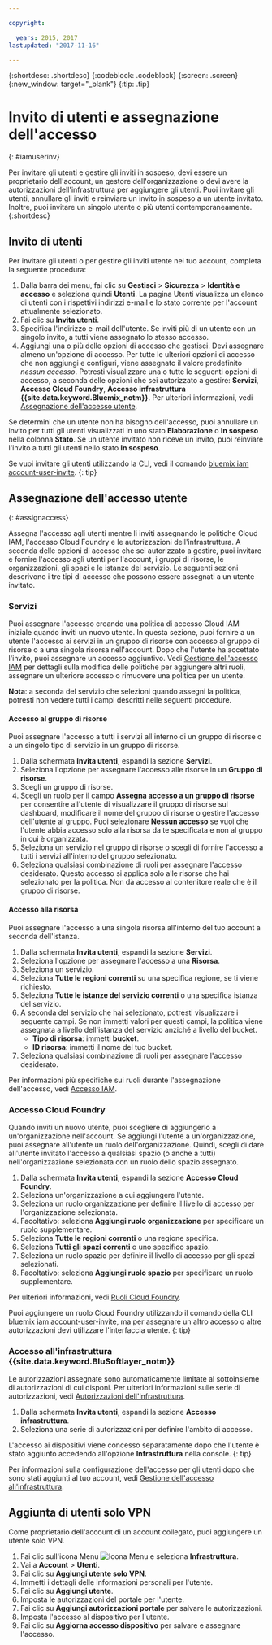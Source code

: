 ```yaml
---

copyright:

  years: 2015, 2017
lastupdated: "2017-11-16"

---
```


{:shortdesc: .shortdesc}
{:codeblock: .codeblock}
{:screen: .screen}
{:new_window: target="_blank"}
{:tip: .tip}

# Invito di utenti e assegnazione dell'accesso
{: #iamuserinv}

Per invitare gli utenti e gestire gli inviti in sospeso, devi essere un proprietario dell'account, un gestore dell'organizzazione o devi avere la autorizzazioni dell'infrastruttura per aggiungere gli utenti. Puoi invitare gli utenti, annullare gli inviti e reinviare un invito in sospeso a un utente invitato. Inoltre, puoi invitare un singolo utente o più utenti contemporaneamente.  
{:shortdesc}

## Invito di utenti

Per invitare gli utenti o per gestire gli inviti utente nel tuo account, completa la seguente procedura: 

1. Dalla barra dei menu, fai clic su **Gestisci** &gt; **Sicurezza** &gt; **Identità e accesso** e seleziona quindi **Utenti**. La pagina Utenti visualizza un elenco di utenti con i rispettivi indirizzi e-mail e lo stato corrente per l'account attualmente selezionato.
2. Fai clic su **Invita utenti**.
3. Specifica l'indirizzo e-mail dell'utente. Se inviti più di un utente con un singolo invito, a tutti viene assegnato lo stesso accesso.
4. Aggiungi una o più delle opzioni di accesso che gestisci. Devi assegnare almeno un'opzione di accesso. Per tutte le ulteriori opzioni di accesso che non aggiungi e configuri, viene assegnato il valore predefinito *nessun accesso*. Potresti visualizzare una o tutte le seguenti opzioni di accesso, a seconda delle opzioni che sei autorizzato a gestire: **Servizi**, **Accesso Cloud Foundry**, **Accesso infrastruttura {{site.data.keyword.Bluemix_notm}}**. Per ulteriori informazioni, vedi [Assegnazione dell'accesso utente](/docs/iam/iamuserinv.html#assignaccess).

Se determini che un utente non ha bisogno dell'accesso, puoi annullare un invito per tutti gli utenti visualizzati in uno stato **Elaborazione** o **In sospeso** nella colonna **Stato**. Se un utente invitato non riceve un invito, puoi reinviare l'invito a tutti gli utenti nello stato **In sospeso**.

Se vuoi invitare gli utenti utilizzando la CLI, vedi il comando [bluemix iam account-user-invite](/docs/cli/reference/bluemix_cli/bx_cli.html#bluemix_iam_account_user_invite).
{: tip}

## Assegnazione dell'accesso utente
{: #assignaccess}

Assegna l'accesso agli utenti mentre li inviti assegnando le politiche Cloud IAM, l'accesso Cloud Foundry e le autorizzazioni dell'infrastruttura. A seconda delle opzioni di accesso che sei autorizzato a gestire, puoi invitare e fornire l'accesso agli utenti per l'account, i gruppi di risorse, le organizzazioni, gli spazi e le istanze del servizio. Le seguenti sezioni descrivono i tre tipi di accesso che possono essere assegnati a un utente invitato.

### Servizi

Puoi assegnare l'accesso creando una politica di accesso Cloud IAM iniziale quando inviti un nuovo utente. In questa sezione, puoi fornire a un utente l'accesso ai servizi in un gruppo di risorse con accesso al gruppo di risorse o a una singola risorsa nell'account. Dopo che l'utente ha accettato l'invito, puoi assegnare un accesso aggiuntivo. Vedi [Gestione dell'accesso IAM](/docs/iam/mngiam.html#iammanidaccser) per dettagli sulla modifica delle politiche per aggiungere altri ruoli, assegnare un ulteriore accesso o rimuovere una politica per un utente.

**Nota**: a seconda del servizio che selezioni quando assegni la politica, potresti non vedere tutti i campi descritti nelle seguenti procedure.

#### Accesso al gruppo di risorse

Puoi assegnare l'accesso a tutti i servizi all'interno di un gruppo di risorse o a un singolo tipo di servizio in un gruppo di risorse.

1. Dalla schermata **Invita utenti**, espandi la sezione **Servizi**.
2. Seleziona l'opzione per assegnare l'accesso alle risorse in un **Gruppo di risorse**.
3. Scegli un gruppo di risorse.
4. Scegli un ruolo per il campo **Assegna accesso a un gruppo di risorse** per consentire all'utente di visualizzare il gruppo di risorse sul dashboard, modificare il nome del gruppo di risorse o gestire l'accesso dell'utente al gruppo. Puoi selezionare **Nessun accesso** se vuoi che l'utente abbia accesso solo alla risorsa da te specificata e non al gruppo in cui è organizzata.
5. Seleziona un servizio nel gruppo di risorse o scegli di fornire l'accesso a tutti i servizi all'interno del gruppo selezionato. 
6. Seleziona qualsiasi combinazione di ruoli per assegnare l'accesso desiderato. Questo accesso si applica solo alle risorse che hai selezionato per la politica. Non dà accesso al contenitore reale che è il gruppo di risorse.


#### Accesso alla risorsa

Puoi assegnare l'accesso a una singola risorsa all'interno del tuo account a seconda dell'istanza.

1. Dalla schermata **Invita utenti**, espandi la sezione **Servizi**.
2. Seleziona l'opzione per assegnare l'accesso a una **Risorsa**.
3. Seleziona un servizio.
4. Seleziona **Tutte le regioni correnti** su una specifica regione, se ti viene richiesto. 
5. Seleziona **Tutte le istanze del servizio correnti** o una specifica istanza del servizio.
6. A seconda del servizio che hai selezionato, potresti visualizzare i seguente campi. Se non immetti valori per questi campi, la politica viene assegnata a livello dell'istanza del servizio anziché a livello del bucket. 
    * **Tipo di risorsa**: immetti **bucket**.
    * **ID risorsa**: immetti il nome del tuo bucket.
7. Seleziona qualsiasi combinazione di ruoli per assegnare l'accesso desiderato. 

Per informazioni più specifiche sui ruoli durante l'assegnazione dell'accesso, vedi [Accesso IAM](/docs/iam/users_roles.html#iamusermanrol).

### Accesso Cloud Foundry

Quando inviti un nuovo utente, puoi scegliere di aggiungerlo a un'organizzazione nell'account. Se aggiungi l'utente a un'organizzazione, puoi assegnare all'utente un ruolo dell'organizzazione. Quindi, scegli di dare all'utente invitato l'accesso a qualsiasi spazio (o anche a tutti) nell'organizzazione selezionata con un ruolo dello spazio assegnato.

1. Dalla schermata **Invita utenti**, espandi la sezione **Accesso Cloud Foundry**.
2. Seleziona un'organizzazione a cui aggiungere l'utente.
3. Seleziona un ruolo organizzazione per definire il livello di accesso per l'organizzazione selezionata.
4. Facoltativo: seleziona **Aggiungi ruolo organizzazione** per specificare un ruolo supplementare.
5. Seleziona **Tutte le regioni correnti** o una regione specifica.
6. Seleziona **Tutti gli spazi correnti** o uno specifico spazio.
7. Seleziona un ruolo spazio per definire il livello di accesso per gli spazi selezionati.
8. Facoltativo: seleziona **Aggiungi ruolo spazio** per specificare un ruolo supplementare.

Per ulteriori informazioni, vedi [Ruoli Cloud Foundry](/docs/iam/cfaccess.html#cfroles).

Puoi aggiungere un ruolo Cloud Foundry utilizzando il comando della CLI [bluemix iam account-user-invite](/docs/cli/reference/bluemix_cli/bx_cli.html#bluemix_iam_account_user_invite), ma per assegnare un altro accesso o altre autorizzazioni devi utilizzare l'interfaccia utente.
{: tip}

### Accesso all'infrastruttura {{site.data.keyword.BluSoftlayer_notm}}

Le autorizzazioni assegnate sono automaticamente limitate al sottoinsieme di autorizzazioni di cui disponi. Per ulteriori informazioni sulle serie di autorizzazioni, vedi [Autorizzazioni dell'infrastruttura](/docs/iam/users_roles.html#infrapermissions).

1. Dalla schermata **Invita utenti**, espandi la sezione **Accesso infrastruttura**.
2. Seleziona una serie di autorizzazioni per definire l'ambito di accesso.

L'accesso ai dispositivi viene concesso separatamente dopo che l'utente è stato aggiunto accedendo all'opzione **Infrastruttura** nella console.
{: tip}

Per informazioni sulla configurazione dell'accesso per gli utenti dopo che sono stati aggiunti al tuo account, vedi [Gestione dell'accesso all'infrastruttura](/docs/iam/mnginfra.html#managing-infrastructure-access).

## Aggiunta di utenti solo VPN

Come proprietario dell'account di un account collegato, puoi aggiungere un utente solo VPN.

1. Fai clic sull'icona Menu ![Icona Menu](../icons/icon_hamburger.svg) e seleziona **Infrastruttura**.
2. Vai a **Account** &gt; **Utenti**.
3. Fai clic su **Aggiungi utente solo VPN**.
4. Immetti i dettagli delle informazioni personali per l'utente. 
5. Fai clic su **Aggiungi utente**.
6. Imposta le autorizzazioni del portale per l'utente.
7. Fai clic su **Aggiungi autorizzazioni portale** per salvare le autorizzazioni.
8. Imposta l'accesso al dispositivo per l'utente.
9. Fai clic su **Aggiorna accesso dispositivo** per salvare e assegnare l'accesso.
